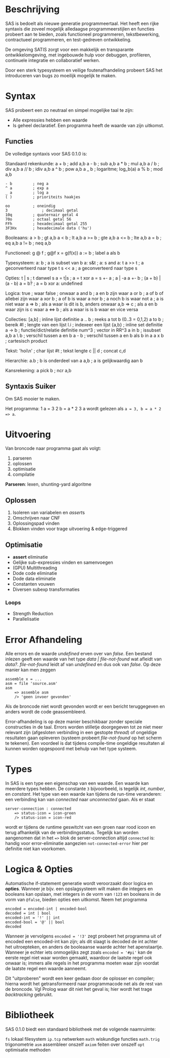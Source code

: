 Beschrijving
============

SAS is bedoelt als nieuwe generatie programmeertaal. Het heeft een rijke syntaxis die zoveel mogelijk alledaagse programmeerstijlen en functies probeert aan te bieden, zoals functioneel programmeren, tekstbewerking, contractueel programmeren, en test-gedreven ontwikkeling.

De omgeving SATIS zorgt voor een makkelijk en transparante ontwikkelomgeving, met ingebouwde hulp voor debuggen, profileren, continuele integratie en collaboratief werken.

Door een sterk typesysteem en veilige foutenafhandeling probeert SAS het introduceren van bugs zo moeilijk mogelijk te maken.


Syntax
======

SAS probeert een zo neutraal en simpel mogelijke taal te zijn:
- Alle expressies hebben een waarde
- Is geheel declaratief. Een programma heeft de waarde van zijn uitkomst.


Functies
---------
De volledige syntaxis voor SAS 0.1.0 is:

Standaard rekenkunde:
	a + b		; add a,b
	a - b		; sub a,b
	a * b		; mul a,b
	a / b		; div a,b
	a // b		; idiv a,b
	a ^ b		; pow a,b
	a _ b		; logaritme; log_b(a)
	a % b		; mod a,b

	- b			; neg a
	^ a			; exp a
	_ a			; log a
	( )			; prioriteits haakjes

	oo			; oneindig
	3				; decimaal getal
	10q			; quaternair getal 4
	70o			; octaal getal 56
	FFh			; hexadecimaal getal 255
	3F3Hx		; hexadecimale data ('hu')


Booleaans:
	a > b		; gt a,b
	a < b		; lt a,b
	a >= b	; gte a,b
	a <= b	; lte a,b
	a = b		; eq a,b
	a != b	; neq a,b

Functioneel:
	g @ f		; g@f x = g(f(x))
	a := b	; label a als b

Typesysteem:
	a: b		; a is subset van b
	a: s&t	; a: s and a: t
	a >> t	; a geconverteerd naar type t
	s << a	; a geconverteerd naar type s

Opties:
	t | s		; t danwel s
	a = t|s	; a = t xor a = s
	+- a		; a | -a
	a +- b	; (a + b) | (a - b)
	a = b?	; a = b xor a: undefined


Logica:
	true		; waar
	false		; onwaar
	a and b	; a en b zijn waar
	a or b	; a of b of allebei zijn waar
	a xor b ; a of b is waar
	a nor b	; a noch b is waar
	not a		; a is niet waar
	a => b	; als a waar is dit is b, anders onwaar
	a,b => c	; als a en b waar zijn is c waar
	a <=> b	; als a waar is is b waar en vice versa

Collecties:
	[a,b]		; inline lijst definitie
	a .. b	; reeks a tot b (0..3 = 0,1,2)
	a to b	; bereik
	#l			; lengte van een lijst
	l.i			; indexeer een lijst
	{a,b}		; inline set definitie
	a -> b	; functie/dict/relatie definitie
	num^3		; vector in RR^3
	a in b	; issubset a,b
	a \ b		; verschil tussen a en b
	a - b		; verschil tussen a en b als b in a
	a x b		; cartesisch product

Tekst:
	'hoi\n'		; char lijst
	#t			; tekst lengte
	c || d	; concat c,d

Hierarchie:
	a.b			; b is onderdeel van a
	a,b			; a is gelijkwaardig aan b

Kansrekening:
	a pick b	; ncr a,b


Syntaxis Suiker
---------------
Om SAS mooier te maken.

Het programma:
	1 a = 3
	2 b = a * 2
	3 a
wordt gelezen als `a = 3, b = a * 2  => a`.


Uitvoering
==========

Van broncode naar programma gaat als volgt:
1. parseren
2. oplossen
3. optimisatie
4. compilatie

**Parseren**: lexen, shunting-yard algoritme

Oplossen
--------
1. Isoleren van variabelen en *assert*s
2. Omschrijven naar CNF
3. Oplossingspad vinden
4. Blokken vinden voor trage uitvoering & edge-triggered

Optimisatie
-----------
- **assert** eliminatie
- Gelijke sub-expressies vinden en samenvoegen
- (GPU) Multithreading
- Dode code eliminatie
- Dode data eliminatie
- Constanten vouwen
- Diversen subexp transformaties

### Loops
- Strength Reduction
- Parallelisatie


Error Afhandeling
=================
Alle errors en de waarde *undefined* erven over van *false*.
Een bestand inlezen geeft een waarde van het type *data | file-not-found* wat afleidt van *data?*.
*file-not-found* leidt af van *undefined* en dus ook van *false*.
Op deze manier kan men zeggen

	assemble x = ...
	asm = file 'source.asm'
	asm
		=> assemble asm
		/> 'geen invoer gevonden'

Als de broncode niet wordt gevonden wordt er een bericht teruggegeven en anders wordt de code geassembleerd.

Error-afhandeling is op deze manier beschikbaar zonder speciale constructies in de taal. Errors worden stilletje doorgegeven tot ze niet meer relevant zijn (afgesloten verbinding in een gestopte *thread*) of ongeldige resultaten gaan opleveren (systeem probeert *file-not-found* op het scherm te tekenen). Een voordeel is dat tijdens compile-time ongeldige resultaten al kunnen worden opgespoord met behulp van het type systeem.

Types
=====
In SAS is een type een eigenschap van een waarde. Een waarde kan meerdere types hebben. De constante `3` bijvoorbeeld, is tegelijk *int*, *number*, en *constant*. Het type van een waarde kan tijdens de run-time veranderen: een verbinding kan van *connected* naar *unconnected* gaan. Als er staat

	server-connection : connected
		=> status-icon = icon-green
		/> status-icon = icon-red

wordt er tijdens de runtime geswitcht van een groen naar rood icoon en terug afhankelijk van de verbindingsstatus. Tegelijk kan worden aangenomen dat in het `=>` blok de server-connection altijd `connected` is: handig voor error-eliminatie aangezien `not-connected-error` hier per definitie niet kan voorkomen.


Logica & Opties
===============

Automatische if-statement generatie wordt veroorzaakt door logica en **opties**.
Wanneer je bijv. een opslagsysteem wilt maken die integers en booleans kan opslaan, met integers in de vorm van `!123` en booleans in de vorm van `@false`, bieden opties een uitkomst. Neem het programma

	encoded = encoded-int | encoded-bool
	decoded = int | bool
	encoded-int = '!' || int
	encoded-bool = '@' || bool
	decoded

Wanneer je vervolgens `encoded = '!3'` zegt probeert het programma uit of encoded een encoded-int kan zijn; als dit slaagt is decoded de int achter het uitroepteken, en anders de booleaanse waarde achter het apenstaartje.
Wanneer je echter iets onmogelijks zegt zoals `encoded = '#pi'` kan de eerste regel niet waar worden gemaakt, waardoor de laatste regel ook onwaar is; immers alle regels in het programma moeten waar zijn voordat de laatste regel een waarde aanneemt.

Dit "uitproberen" wordt een keer gedaan door de oplosser en compiler; hierna wordt het getransformeerd naar programmacode net als de rest van de broncode. Vgl Prolog waar dit niet het geval is; hier wordt het trage *backtracking* gebruikt. 


Bibliotheek
===========

SAS 0.1.0 biedt een standaard bibliotheek met de volgende naamruimte:

`fs`				lokaal filesystem
`ip.tcp` 		netwerken
`math`			wiskundige functies
`math.trig`	trigonometrie
`asm`				assembleer onszelf
`axiom`			feiten over onszelf
`opt`				optimisatie methoden

